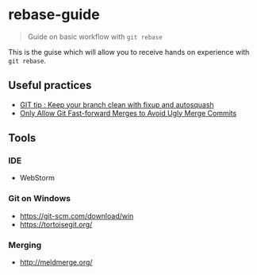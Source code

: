# rebase-guide

> Guide on basic workflow with `git rebase`

This is the guise which will allow you to receive hands on experience with
`git rebase`.

## Useful practices

* [GIT tip : Keep your branch clean with fixup and autosquash][fixup-n-autosquash]
* [Only Allow Git Fast-forward Merges to Avoid Ugly Merge Commits][merge-ff-only]

[fixup-n-autosquash]: http://fle.github.io/git-tip-keep-your-branch-clean-with-fixup-and-autosquash.html
[merge-ff-only]: http://aaronbonner.io/post/78444674979/only-allow-git-fast-forward-merges-to-avoid-ugly

## Tools

### IDE

* WebStorm

### Git on Windows

* https://git-scm.com/download/win
* https://tortoisegit.org/

### Merging

* http://meldmerge.org/
